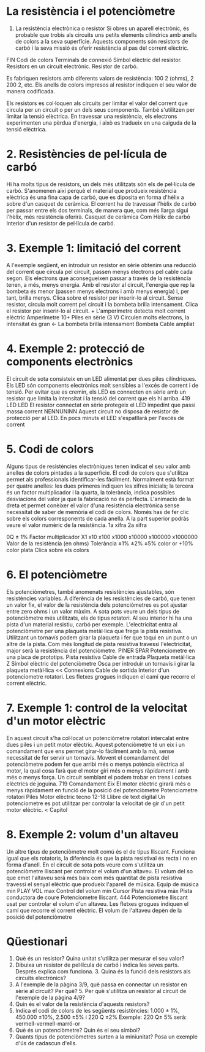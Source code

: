 
# La resistència i el potenciòmetre 
 
1. La resistència electrònica o resistor Si obres un aparell electrònic, és probable que trobis als circuits uns petits elements cilíndrics amb anells de colors a la seva superfície. Aquests components són resistors de carbó i la seva missió és oferir resistència al pas del corrent elèctric. 

FIN 
Codi de colors 
Terminals de connexió 
Símbol elèctric del resistor. 
Resistors en un circuit electrònic. 
Resistor de carbó. 
         
Es fabriquen resistors amb diferents valors de resistència: 100 2 (ohms), 2 200 2, etc. Els anells de colors impresos al resistor indiquen el seu valor de manera codificada. 
         
Els resistors es col·loquen als circuits per limitar el valor del corrent que circula per un circuit o per un dels seus components. També s'utilitzen per limitar la tensió elèctrica. En travessar una resistència, els electrons experimenten una pèrdua d'energia, i això es tradueix en una caiguda de la tensió elèctrica. 

# 2. Resistències de pel·lícula de carbó 

Hi ha molts tipus de resistors, un dels més utilitzats són els de pel·lícula de carbó. S'anomenen així perquè el material que produeix resistència elèctrica és una fina capa de carbó, que es diposita en forma d'hèlix a sobre d'un casquet de ceràmica. El corrent ha de travessar l'hèlix de carbó per passar entre els dos terminals, de manera que, com més llarga sigui l'hèlix, més resistència oferirà. 
Casquet de ceràmica 
Com 
Hèlix de carbó 
Interior d'un resistor de pel·lícula de carbó. 


# 3. Exemple 1: limitació del corrent 

A l'exemple següent, en introduir un resistor en sèrie obtenim una reducció del corrent que circula pel circuit, passen menys electrons pel cable cada segon. Els electrons que aconsegueixen passar a través de la resistència tenen, a més, menys energia. Amb el resistor al circuit, l'energia que rep la bombeta és menor (passen menys electrons i amb menys energia) i, per tant, brilla menys. 
Clica sobre el resistor per inserir-lo al circuit. 
Sense resistor, circula molt 
corrent pel circuit i la bombeta brilla 
intensament. Clica el resistor per inserir-lo al circuit. 
+ 
L'amperímetre detecta molt corrent elèctric 
Amperímetre 
10+ 
Piles en sèrie (3 V) 
Circulen molts electrons, la intensitat és gran 
← La bombeta brilla 
intensament 
Bombeta 
Cable ampliat 

# 4. Exemple 2: protecció de components electrònics 

El circuit de sota consisteix en un LED alimentat per dues piles cilíndriques. Els LED són components electrònics molt sensibles a l'excés de corrent i de tensió. Per evitar que es cremin, els LED es connecten en sèrie amb un resistor que limita la intensitat i la tensió del corrent que els hi arriba. 
419 
LED 
LED 
El resistor connectat en sèrie protegeix el LED 
impedint que passi massa corrent 
NENNUNINN 
Aquest circuit no disposa de resistor de protecció per al LED. En pocs minuts el LED 
s'espatllarà per l'excés de corrent 


# 5. Codi de colors 

Alguns tipus de resistències electròniques tenen indicat el seu valor amb anelles de colors pintades a la superfície. El codi de colors que s'utilitza permet als professionals identificar-les fàcilment. Normalment està format per quatre anelles: les dues primeres indiquen les xifres inicials; la tercera és un factor multiplicador i la quarta, la tolerància, indica possibles desviacions del valor ja que la fabricació no és perfecta. L'animació de la dreta et permet conèixer el valor d'una resistència electrònica sense necessitat de saber de memòria el codi de colors. Només has de fer clic sobre els colors 
corresponents de cada anella. A la part superior podràs veure el valor numèric de la resistència. 
1a xifra 2a xifra 


0Q ± 1% 
Factor multiplicador 
X1 
x10 
x100 
x1000 
x10000 
x100000 
x1000000 
Valor de la resistència (en ohms) 
Tolerància 
±1% 
±2% 
±5% color or 
+10% color plata 
Clica sobre els colors 

# 6. El potenciòmetre 

Els potenciòmetres, també anomenats resistències ajustables, són resistències variables. A diferència de les resistències de carbó, que tenen un valor fix, el valor de la resistència dels potenciòmetres es pot ajustar entre zero ohms i un valor màxim. A sota pots veure un dels tipus de potenciòmetre més utilitzats, els de tipus rotatori. Al seu interior hi ha una pista d'un material resistiu, carbó per exemple. L'electricitat entra al potenciòmetre per una plaqueta metàl·lica que frega la pista resistiva. Utilitzant un tornavís podem girar la plaqueta i fer que toqui en un punt o un altre de la pista. Com més longitud de pista resistiva travessi l'electricitat, major serà la resistència del potenciòmetre. 
PINER 
SPAR 
Potenciometre en una placa de prototips. 
Pista resistiva 
Cable 
de entrada 
Plaqueta metàl·lica 
Z 
Símbol elèctric del potenciòmetre 
Osca per introduir un tornavís i girar la plaqueta metàl·lica 
<< 
Connexions 
Cable 
de sortida 
Interior d'un potenciometre rotatori. Les fletxes grogues indiquen el camí que recorre el corrent elèctric. 

# 7. Exemple 1: control de la velocitat d'un motor elèctric 

En aquest circuit s'ha col·locat un potenciòmetre rotatori intercalat entre dues piles i un petit motor elèctric. Aquest potenciòmetre té un eix i un comandament que ens permet girar-lo fàcilment amb la mà, sense necessitat de fer servir un tornavís. Movent el comandament del potenciòmetre podem fer que arribi més o menys potència elèctrica al motor, la qual cosa farà que el motor giri més o menys ràpidament i amb més o menys força. Un circuit semblant el podem trobar en trens i cotxes elèctrics de joguina. 
719 
Comandament 
Eix 
El motor elèctric girarà més 
o menys ràpidament en funció de la posició del 
potenciòmetre 
Potenciometre 
rotatori 
Piles 
Motor elèctric 
tecno 12-18 Llibre de text digital 
Un potenciometre es pot utilitzar per controlar 
la velocitat de gir d'un petit motor elèctric. 
< Capitol 

# 8. Exemple 2: volum d'un altaveu 

Un altre tipus de potenciòmetre molt comú és el de tipus lliscant. Funciona igual que els rotatoris, la diferència és que la pista resistival és recta i no en forma d'anell. En el circuit de sota pots veure com s'utilitza un potenciòmetre lliscant per controlar el volum d'un altaveu. El volum del so que emet l'altaveu serà més baix com més quantitat de pista resistiva travessi el senyal elèctric que produeix l'aparell de música. 
Equip de música 
min 
PLAY 
VOL max 
Control del volum 
mín 
Cursor 
Pista resistiva 
màx 
Pista 
conductora de coure 
Potenciometre lliscant. 
444 
Potenciometre lliscant usat per controlar el volum d'un altaveu. Les fletxes grogues indiquen el camí que recorre el corrent elèctric. 
El volum de l'altaveu depèn de la posició del potenciòmetre 


# Qüestionari 

1. Què és un resistor? Quina unitat s'utilitza per mesurar el seu valor? 
2. Dibuixa un resistor de pel·lícula de carbó i indica les seves parts. Després explica com funciona. 3. Quina és la funció dels resistors als circuits electrònics? 
4. A l'exemple de la pàgina 3/9, què passa en connectar un resistor en sèrie al circuit? Per què? 5. Per què s'utilitza un resistor al circuit de l'exemple de la pàgina 4/9? 
6. Quin és el valor de la resistència d'aquests resistors? 
7. Indica el codi de colors de les següents resistències: 
1.000 ± 1%, 450.000 ±10%, 2.500 ±5% i 220 Q ±2% Exemple: 220 Q± 5% serà: vermell-vermell-marró-or 
8. Què és un potenciòmetre? Quin és el seu símbol? 
9. Quants tipus de potenciòmetres surten a la miniunitat? Posa un exemple d'ús de cadascun d'ells. 
